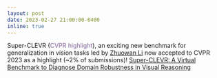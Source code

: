 ```yaml
---
layout: post
date: 2023-02-27 21:00:00-0400
inline: true
---
```


Super-CLEVR (<span style="color:#84639c">CVPR highlight</span>), an exciting new benchmark for generalization in vision tasks led by [Zhuowan Li](https://lizw14.github.io) now accepted to CVPR 2023 as a highlight (~2% of submissions)! [Super-CLEVR: A Virtual Benchmark to Diagnose Domain Robustness in Visual Reasoning](https://openaccess.thecvf.com/content/CVPR2023/papers/Li_Super-CLEVR_A_Virtual_Benchmark_To_Diagnose_Domain_Robustness_in_Visual_CVPR_2023_paper.pdf)

